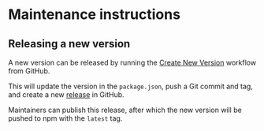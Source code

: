 # Maintenance instructions

## Releasing a new version

A new version can be released by running the [Create New Version](https://github.com/bcc-code/directus-schema-sync/actions/workflows/create-version.yml) workflow from GitHub.

This will update the version in the `package.json`, push a Git commit and tag, and create a new [release](https://github.com/bcc-code/directus-schema-sync/releases) in GitHub.

Maintainers can publish this release, after which the new version will be pushed to npm with the `latest` tag.
